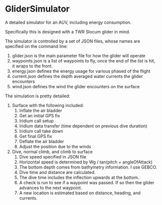 # GliderSimulator

A detailed simulator for an AUV, including energy consumption.

Specifically this is designed with a TWR Slocum glider in mind.

The simulator is controlled by a set of JSON files, whose names are specified on the command line:
 1) glider.json is the main parameter file for how the glider will operate
 2) waypoints.json is a list of waypoints to fly, once the end of the list is hit, it wraps to the front.
 3) energy.json defines the energy usage for various phased of the flight
 4) current.json defines the depth averaged water currents the glider encounters
 5) wind.json defines the wind the glider encounters on the surface

The simulation is pretty detailed:
 1) Surface with the following included:
    1) Inflate the air bladder
    1) Get an initial GPS fix
    1) Iridium call setup
    1) Iridium data transfer (time dependent on previous dive duration)
    1) Iridium call take down
    1) Get final GPS fix
    1) Deflate the air bladder
    1) Adjust the position due to the winds
 2) Dive, normal climb, and climb to surface
    1) Dive speed specified in JSON file
    1) Horizontal speed is determined by Wg / tan(pitch + angleOfAttack)
    1) The bottom depth comes from bathymetry information. I use GEBCO.
    1) Dive time and distance are calculated.
    1) The dive time includes the inflection upwards at the bottom.
    1) A check is run to see if a waypoint was passed. If so then the glider advances to the next waypoint.
    1) A new location is estimated based on distance, heading, and currents.
